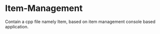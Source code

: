 # Item-Management
Contain a cpp file namely Item, based on item management console based application.
